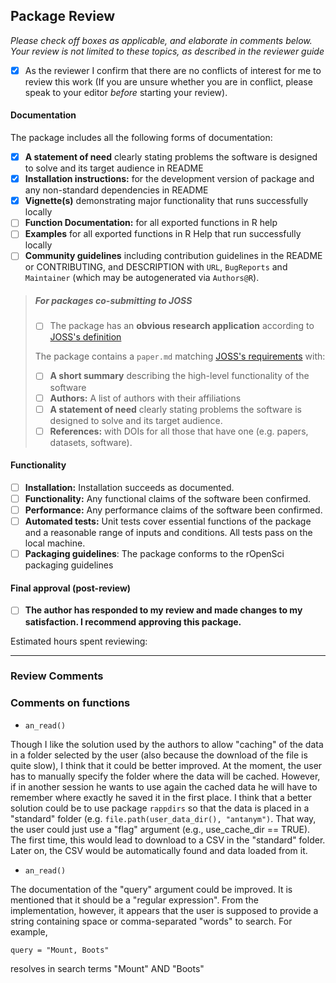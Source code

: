 ## Package Review

*Please check off boxes as applicable, and elaborate in comments below.  Your review is not limited to these topics, as described in the reviewer guide*

- [X] As the reviewer I confirm that there are no conflicts of interest for me to review this work (If you are unsure whether you are in conflict, please speak to your editor _before_ starting your review).

#### Documentation

The package includes all the following forms of documentation:

- [X] **A statement of need** clearly stating problems the software is designed to solve and its target audience in README
- [X] **Installation instructions:** for the development version of package and any non-standard dependencies in README
- [X] **Vignette(s)** demonstrating major functionality that runs successfully locally
- [ ] **Function Documentation:** for all exported functions in R help
- [ ] **Examples** for all exported functions in R Help that run successfully locally
- [ ] **Community guidelines** including contribution guidelines in the README or CONTRIBUTING, and DESCRIPTION with `URL`, `BugReports` and `Maintainer` (which may be autogenerated via `Authors@R`).

>##### For packages co-submitting to JOSS
>
>- [ ] The package has an **obvious research application** according to [JOSS's definition](http://joss.theoj.org/about#submission_requirements)
>
>The package contains a `paper.md` matching [JOSS's requirements](http://joss.theoj.org/about#paper_structure) with:
>
>- [ ] **A short summary** describing the high-level functionality of the software
>- [ ] **Authors:**  A list of authors with their affiliations
>- [ ] **A statement of need** clearly stating problems the software is designed to solve and its target audience.
>- [ ] **References:** with DOIs for all those that have one (e.g. papers, datasets, software).

#### Functionality

- [ ] **Installation:** Installation succeeds as documented.
- [ ] **Functionality:** Any functional claims of the software been confirmed.
- [ ] **Performance:** Any performance claims of the software been confirmed.
- [ ] **Automated tests:** Unit tests cover essential functions of the package
   and a reasonable range of inputs and conditions. All tests pass on the local machine.
- [ ] **Packaging guidelines**: The package conforms to the rOpenSci packaging guidelines

#### Final approval (post-review)

- [ ] **The author has responded to my review and made changes to my satisfaction. I recommend approving this package.**

Estimated hours spent reviewing:

---

### Review Comments


### Comments on functions

- `an_read()`

Though I like the solution used by the authors to allow "caching" of the data in a folder
selected by the user (also because the download of the file is quite slow), I think that 
it could be better improved. 
At the moment, the user has to manually specify the folder where the data will be cached. However, 
if in another session he wants to use again the cached data he will have to remember
where exactly he saved it in the first place. I think that a better solution could be to 
use package `rappdirs` so that the data is placed in a "standard" folder (e.g. 
`file.path(user_data_dir(), "antanym")`. 
That way, the user could just use a "flag" argument (e.g., use_cache_dir == TRUE). 
The first time, this would lead to download to a CSV in the "standard" folder. Later
on, the CSV would be automatically found and data loaded from it. 

- `an_read()`

The documentation of the "query" argument could be improved. It is mentioned that 
it should be a "regular expression". From the implementation, however, it appears
that the user is supposed to provide a string containing space or comma-separated "words"
to search. For example, 

`query = "Mount, Boots"`

resolves in search terms "Mount" AND "Boots" 


